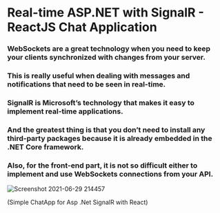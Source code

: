 # Real-time ASP.NET with SignalR - ReactJS Chat Application

### WebSockets are a great technology when you need to keep your clients synchronized with changes from your server.
### This is really useful when dealing with messages and notifications that need to be seen in real-time.
### SignalR is Microsoft’s technology that makes it easy to implement real-time applications.
### And the greatest thing is that you don’t need to install any third-party packages because it is already embedded in the .NET Core framework.
### Also, for the front-end part, it is not so difficult either to implement and use WebSockets connections from your API.

![Screenshot 2021-06-29 214457](https://user-images.githubusercontent.com/29182508/123828412-45057380-d923-11eb-97fe-1c0b7e169a93.png)

(Simple ChatApp for Asp .Net SignalR with React)
